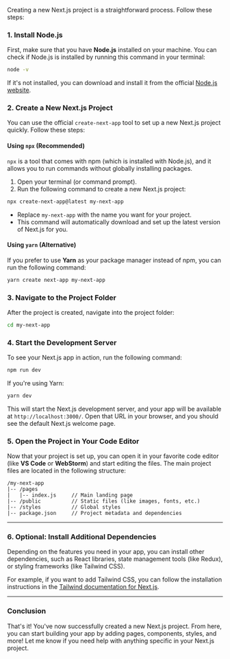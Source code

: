 Creating a new Next.js project is a straightforward process. Follow these steps:

### 1. **Install Node.js**

First, make sure that you have **Node.js** installed on your machine. You can check if Node.js is installed by running this command in your terminal:

```bash
node -v
```

If it's not installed, you can download and install it from the official [Node.js website](https://nodejs.org/).

### 2. **Create a New Next.js Project**

You can use the official `create-next-app` tool to set up a new Next.js project quickly. Follow these steps:

#### Using `npx` (Recommended)

`npx` is a tool that comes with npm (which is installed with Node.js), and it allows you to run commands without globally installing packages.

1. Open your terminal (or command prompt).
2. Run the following command to create a new Next.js project:

```bash
npx create-next-app@latest my-next-app
```

- Replace `my-next-app` with the name you want for your project.
- This command will automatically download and set up the latest version of Next.js for you.

#### Using `yarn` (Alternative)

If you prefer to use **Yarn** as your package manager instead of npm, you can run the following command:

```bash
yarn create next-app my-next-app
```

### 3. **Navigate to the Project Folder**

After the project is created, navigate into the project folder:

```bash
cd my-next-app
```

### 4. **Start the Development Server**

To see your Next.js app in action, run the following command:

```bash
npm run dev
```

If you're using Yarn:

```bash
yarn dev
```

This will start the Next.js development server, and your app will be available at `http://localhost:3000/`. Open that URL in your browser, and you should see the default Next.js welcome page.

### 5. **Open the Project in Your Code Editor**

Now that your project is set up, you can open it in your favorite code editor (like **VS Code** or **WebStorm**) and start editing the files. The main project files are located in the following structure:

```plaintext
/my-next-app
|-- /pages
|   |-- index.js     // Main landing page
|-- /public          // Static files (like images, fonts, etc.)
|-- /styles          // Global styles
|-- package.json     // Project metadata and dependencies
```

---

### 6. **Optional: Install Additional Dependencies**

Depending on the features you need in your app, you can install other dependencies, such as React libraries, state management tools (like Redux), or styling frameworks (like Tailwind CSS).

For example, if you want to add Tailwind CSS, you can follow the installation instructions in the [Tailwind documentation for Next.js](https://tailwindcss.com/docs/guides/nextjs).

---

### Conclusion

That's it! You've now successfully created a new Next.js project. From here, you can start building your app by adding pages, components, styles, and more! Let me know if you need help with anything specific in your Next.js project.
